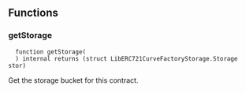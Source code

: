 


## Functions
### getStorage
```solidity
  function getStorage(
  ) internal returns (struct LibERC721CurveFactoryStorage.Storage stor)
```
Get the storage bucket for this contract.



